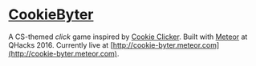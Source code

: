# [CookieByter](http://cookiebyter.meteor.com)

A CS-themed _click_ game inspired by [Cookie Clicker](http://orteil.dashnet.org/cookieclicker/). Built with [Meteor](https://www.meteor.com) at QHacks 2016. Currently live at [http://cookie-byter.meteor.com](http://cookie-byter.meteor.com).
